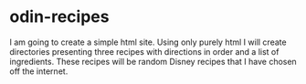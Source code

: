 # odin-recipes
I am going to create a simple html site. Using only purely html I will create directories presenting three recipes with directions in order and a list of ingredients. These recipes will be random Disney recipes that I have chosen off the internet. 